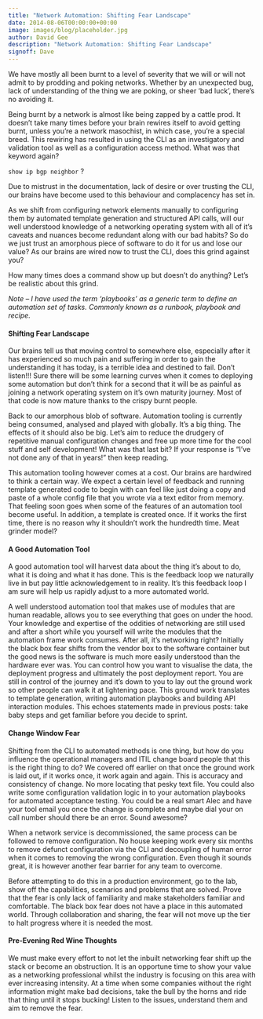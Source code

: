 ```yaml
---
title: "Network Automation: Shifting Fear Landscape"
date: 2014-08-06T00:00:00+00:00
image: images/blog/placeholder.jpg
author: David Gee
description: "Network Automation: Shifting Fear Landscape"
signoff: Dave
---
```


We have mostly all been burnt to a level of severity that we will or will not admit to by prodding and poking networks. Whether by an unexpected bug, lack of understanding of the thing we are poking, or sheer ‘bad luck’, there’s no avoiding it.

Being burnt by a network is almost like being zapped by a cattle prod. It doesn’t take many times before your brain rewires itself to avoid getting burnt, unless you’re a network masochist, in which case, you’re a special breed. This rewiring has resulted in using the CLI as an investigatory and validation tool as well as a configuration access method. What was that keyword again?

`show ip bgp neighbor` ?

Due to mistrust in the documentation, lack of desire or over trusting the CLI, our brains have become used to this behaviour and complacency has set in.

As we shift from configuring network elements manually to configuring them by automated template generation and structured API calls, will our well understood knowledge of a networking operating system with all of it’s caveats and nuances become redundant along with our bad habits? So do we just trust an amorphous piece of software to do it for us and lose our value? As our brains are wired now to trust the CLI, does this grind against you?

How many times does a command show up but doesn’t do anything? Let’s be realistic about this grind.

*Note – I have used the term ‘playbooks’ as a generic term to define an automation set of tasks. Commonly known as a runbook, playbook and recipe.*

#### Shifting Fear Landscape

Our brains tell us that moving control to somewhere else, especially after it has experienced so much pain and suffering in order to gain the understanding it has today, is a terrible idea and destined to fail. Don’t listen!!! Sure there will be some learning curves when it comes to deploying some automation but don’t think for a second that it will be as painful as joining a network operating system on it’s own maturity journey. Most of that code is now mature thanks to the crispy burnt people.

Back to our amorphous blob of software. Automation tooling is currently being consumed, analysed and played with globally. It’s a big thing. The effects of it should also be big. Let’s aim to reduce the drudgery of repetitive manual configuration changes and free up more time for the cool stuff and self development! What was that last bit? If your response is “I’ve not done any of that in years!” then keep reading.

This automation tooling however comes at a cost. Our brains are hardwired to think a certain way. We expect a certain level of feedback and running template generated code to begin with can feel like just doing a copy and paste of a whole config file that you wrote via a text editor from memory. That feeling soon goes when some of the features of an automation tool become useful. In addition, a template is created once. If it works the first time, there is no reason why it shouldn’t work the hundredth time. Meat grinder model?

#### A Good Automation Tool

A good automation tool will harvest data about the thing it’s about to do, what it is doing and what it has done. This is the feedback loop we naturally live in but pay little acknowledgement to in reality. It’s this feedback loop I am sure will help us rapidly adjust to a more automated world.

A well understood automation tool that makes use of modules that are human readable, allows you to see everything that goes on under the hood. Your knowledge and expertise of the oddities of networking are still used and after a short while you yourself will write the modules that the automation frame work consumes. After all, it’s networking right? Initially the black box fear shifts from the vendor box to the software container but the good news is the software is much more easily understood than the hardware ever was. You can control how you want to visualise the data, the deployment progress and ultimately the post deployment report. You are still in control of the journey and it’s down to you to lay out the ground work so other people can walk it at lightening pace. This ground work translates to template generation, writing automation playbooks and building API interaction modules. This echoes statements made in previous posts: take baby steps and get familiar before you decide to sprint.

#### Change Window Fear

Shifting from the CLI to automated methods is one thing, but how do you influence the operational managers and ITIL change board people that this is the right thing to do? We covered off earlier on that once the ground work is laid out, if it works once, it work again and again. This is accuracy and consistency of change. No more locating that pesky text file. You could also write some configuration validation logic in to your automation playbooks for automated acceptance testing. You could be a real smart Alec and have your tool email you once the change is complete and maybe dial your on call number should there be an error. Sound awesome?

When a network service is decommissioned, the same process can be followed to remove configuration. No house keeping work every six months to remove defunct configuration via the CLI and decoupling of human error when it comes to removing the wrong configuration. Even though it sounds great, it is however another fear barrier for any team to overcome.

Before attempting to do this in a production environment, go to the lab, show off the capabilities, scenarios and problems that are solved. Prove that the fear is only lack of familiarity and make stakeholders familiar and comfortable. The black box fear does not have a place in this automated world. Through collaboration and sharing, the fear will not move up the tier to halt progress where it is needed the most.

#### Pre-Evening Red Wine Thoughts

We must make every effort to not let the inbuilt networking fear shift up the stack or become an obstruction. It is an opportune time to show your value as a networking professional whilst the industry is focusing on this area with ever increasing intensity. At a time when some companies without the right information might make bad decisions, take the bull by the horns and ride that thing until it stops bucking! Listen to the issues, understand them and aim to remove the fear.